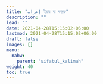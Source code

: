 ```yaml
---
title: "إعراب ইরাব বা কারক"
description: ""
lead: ""
date: 2021-04-28T15:15:02+06:00
lastmod: 2021-04-28T15:15:02+06:00
draft: false
images: []
menu: 
  nahw:
    parent: "sifatul_kalimah"
weight: 40
toc: true
---
```




